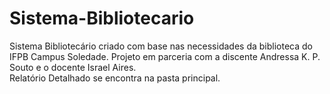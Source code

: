 # Sistema-Bibliotecario
Sistema Bibliotecário criado com base nas necessidades da biblioteca do IFPB Campus Soledade. Projeto em parceria com a discente Andressa K. P. Souto e o docente Israel Aires.  
Relatório Detalhado se encontra na pasta principal.  
